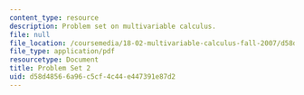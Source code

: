 ```yaml
---
content_type: resource
description: Problem set on multivariable calculus.
file: null
file_location: /coursemedia/18-02-multivariable-calculus-fall-2007/d58d48566a96c5cf4c44e447391e87d2_ps2.pdf
file_type: application/pdf
resourcetype: Document
title: Problem Set 2
uid: d58d4856-6a96-c5cf-4c44-e447391e87d2
---
```

